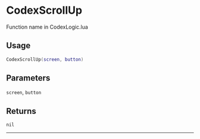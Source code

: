 # CodexScrollUp
Function name in CodexLogic.lua
## Usage
```lua
CodexScrollUp(screen, button)
```
## Parameters
`screen`, `button`
## Returns
`nil`

---